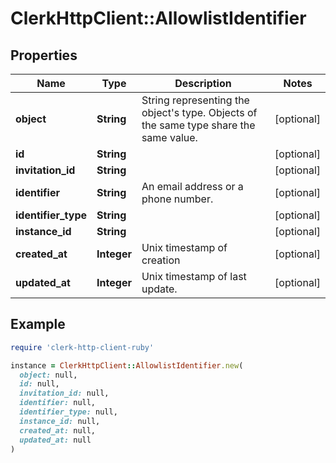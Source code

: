 # ClerkHttpClient::AllowlistIdentifier

## Properties

| Name | Type | Description | Notes |
| ---- | ---- | ----------- | ----- |
| **object** | **String** | String representing the object&#39;s type. Objects of the same type share the same value.  | [optional] |
| **id** | **String** |  | [optional] |
| **invitation_id** | **String** |  | [optional] |
| **identifier** | **String** | An email address or a phone number.  | [optional] |
| **identifier_type** | **String** |  | [optional] |
| **instance_id** | **String** |  | [optional] |
| **created_at** | **Integer** | Unix timestamp of creation  | [optional] |
| **updated_at** | **Integer** | Unix timestamp of last update.  | [optional] |

## Example

```ruby
require 'clerk-http-client-ruby'

instance = ClerkHttpClient::AllowlistIdentifier.new(
  object: null,
  id: null,
  invitation_id: null,
  identifier: null,
  identifier_type: null,
  instance_id: null,
  created_at: null,
  updated_at: null
)
```

